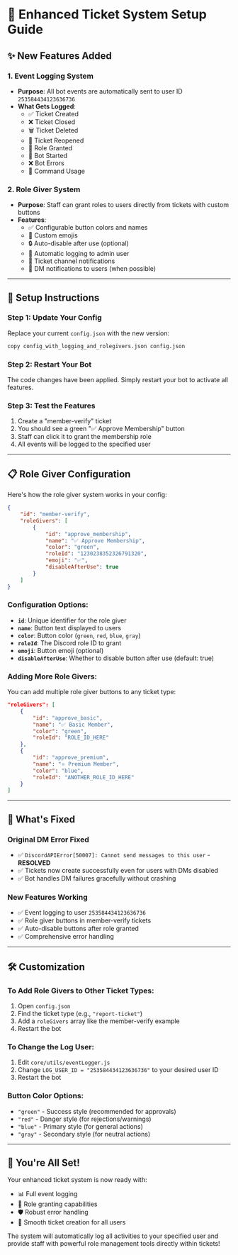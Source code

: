 # 🎫 Enhanced Ticket System Setup Guide

## ✨ New Features Added

### 1. **Event Logging System**
- **Purpose**: All bot events are automatically sent to user ID `253584434123636736`
- **What Gets Logged**:
  - ✅ Ticket Created
  - ❌ Ticket Closed  
  - 🗑️ Ticket Deleted
  - 🔄 Ticket Reopened
  - 👑 Role Granted
  - 🚀 Bot Started
  - ❌ Bot Errors
  - 🔧 Command Usage

### 2. **Role Giver System**
- **Purpose**: Staff can grant roles to users directly from tickets with custom buttons
- **Features**:
  - ✅ Configurable button colors and names
  - 🎯 Custom emojis
  - 🔒 Auto-disable after use (optional)
  - 📝 Automatic logging to admin user
  - 💬 Ticket channel notifications
  - 📱 DM notifications to users (when possible)

---

## 🔧 Setup Instructions

### Step 1: Update Your Config
Replace your current `config.json` with the new version:
```bash
copy config_with_logging_and_rolegivers.json config.json
```

### Step 2: Restart Your Bot
The code changes have been applied. Simply restart your bot to activate all features.

### Step 3: Test the Features
1. Create a "member-verify" ticket
2. You should see a green "✅ Approve Membership" button
3. Staff can click it to grant the membership role
4. All events will be logged to the specified user

---

## 📋 Role Giver Configuration

Here's how the role giver system works in your config:

```json
{
    "id": "member-verify",
    "roleGivers": [
        {
            "id": "approve_membership",
            "name": "✅ Approve Membership",
            "color": "green",
            "roleId": "1230238352326791320",
            "emoji": "✅",
            "disableAfterUse": true
        }
    ]
}
```

### Configuration Options:
- **`id`**: Unique identifier for the role giver
- **`name`**: Button text displayed to users
- **`color`**: Button color (`green`, `red`, `blue`, `gray`)
- **`roleId`**: The Discord role ID to grant
- **`emoji`**: Button emoji (optional)
- **`disableAfterUse`**: Whether to disable button after use (default: true)

### Adding More Role Givers:
You can add multiple role giver buttons to any ticket type:
```json
"roleGivers": [
    {
        "id": "approve_basic",
        "name": "✅ Basic Member",
        "color": "green", 
        "roleId": "ROLE_ID_HERE"
    },
    {
        "id": "approve_premium",
        "name": "⭐ Premium Member",
        "color": "blue",
        "roleId": "ANOTHER_ROLE_ID_HERE" 
    }
]
```

---

## 🚀 What's Fixed

### Original DM Error Fixed
- ✅ `DiscordAPIError[50007]: Cannot send messages to this user` - **RESOLVED**
- ✅ Tickets now create successfully even for users with DMs disabled
- ✅ Bot handles DM failures gracefully without crashing

### New Features Working
- ✅ Event logging to user `253584434123636736`
- ✅ Role giver buttons in member-verify tickets
- ✅ Auto-disable buttons after role granted
- ✅ Comprehensive error handling

---

## 🛠️ Customization

### To Add Role Givers to Other Ticket Types:
1. Open `config.json`
2. Find the ticket type (e.g., `"report-ticket"`)
3. Add a `roleGivers` array like the member-verify example
4. Restart the bot

### To Change the Log User:
1. Edit `core/utils/eventLogger.js`
2. Change `LOG_USER_ID = "253584434123636736"` to your desired user ID
3. Restart the bot

### Button Color Options:
- `"green"` - Success style (recommended for approvals)
- `"red"` - Danger style (for rejections/warnings)  
- `"blue"` - Primary style (for general actions)
- `"gray"` - Secondary style (for neutral actions)

---

## 🎉 You're All Set!

Your enhanced ticket system is now ready with:
- 📊 Full event logging
- 👑 Role granting capabilities  
- 🛡️ Robust error handling
- 🎫 Smooth ticket creation for all users

The system will automatically log all activities to your specified user and provide staff with powerful role management tools directly within tickets!
